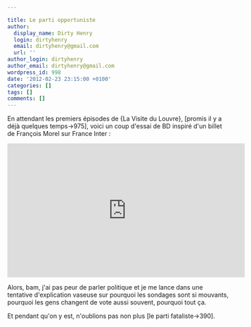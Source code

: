 ```yaml
---

title: Le parti opportuniste
author:
  display_name: Dirty Henry
  login: dirtyhenry
  email: dirtyhenry@gmail.com
  url: ''
author_login: dirtyhenry
author_email: dirtyhenry@gmail.com
wordpress_id: 998
date: '2012-02-23 23:15:00 +0100'
categories: []
tags: []
comments: []
---
```

En attendant les premiers épisodes de {La Visite du Louvre}, [promis il y a déjà quelques temps->975], voici un coup d'essai de BD inspiré d'un billet de François Morel sur France Inter : 

<iframe width="540" height="304" src="http://www.youtube.com/embed/PBoZBS4t9ks" frameborder="0" allowfullscreen></iframe>

Alors, bam, j'ai pas peur de parler politique et je me lance dans une tentative d'explication vaseuse sur pourquoi les sondages sont si mouvants, pourquoi les gens changent de vote aussi souvent, pourquoi tout ça.

<img509>
<img510>
<img512>

Et pendant qu'on y est, n'oublions pas non plus [le parti fataliste->390].
